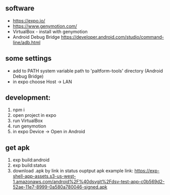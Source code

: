 ## software
- https://expo.io/
- https://www.genymotion.com/
- VirtualBox - install with genymotion
- Android Debug Bridge https://developer.android.com/studio/command-line/adb.html

## some settings
- add to PATH system variable path to 'paltform-tools' directory (Android Debug Bridge)
- in expo choose Host -> LAN

## development:
1. npm i
3. open project in expo
4. run VirtualBox
5. run genymotion
6. in expo Device -> Open in Android

## get apk
1. exp build:android
2. exp build:status
3. download .apk by link in status ouptput
apk example link: https://exp-shell-app-assets.s3-us-west-1.amazonaws.com/android%2F%40dsvgit%2Fdsv-test-app-c0b569d2-52ae-11e7-8999-0a580a780046-signed.apk
